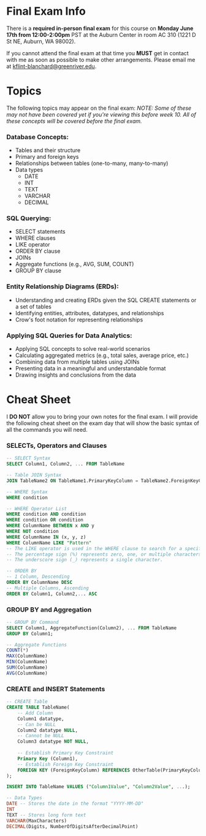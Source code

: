 # Final Exam Info

There is a **required in-person final exam** for this course on **Monday June 17th from 12:00-2:00pm** PST at the Auburn Center in room AC 310 (1221 D St NE, Auburn, WA 98002).

If you cannot attend the final exam at that time you **MUST** get in contact with me as soon as possible to make other arrangements. Please email me at kflint-blanchard@greenriver.edu.

# Topics

The following topics may appear on the final exam:
*NOTE: Some of these may not have been covered yet if you're viewing this before week 10. All of these concepts will be covered before the final exam.*
### Database Concepts:
- Tables and their structure
- Primary and foreign keys
- Relationships between tables (one-to-many, many-to-many)
- Data types
	- DATE
	- INT
	- TEXT
	- VARCHAR
	- DECIMAL

### SQL Querying:
- SELECT statements
- WHERE clauses
- LIKE operator
- ORDER BY clause
- JOINs
- Aggregate functions (e.g., AVG, SUM, COUNT)
- GROUP BY clause

### Entity Relationship Diagrams (ERDs):
- Understanding and creating ERDs given the SQL CREATE statements or a set of tables
- Identifying entities, attributes, datatypes, and relationships
- Crow's foot notation for representing relationships

### Applying SQL Queries for Data Analytics:
- Applying SQL concepts to solve real-world scenarios
- Calculating aggregated metrics (e.g., total sales, average price, etc.)
- Combining data from multiple tables using JOINs
- Presenting data in a meaningful and understandable format
- Drawing insights and conclusions from the data

# Cheat Sheet

I **DO NOT** allow you to bring your own notes for the final exam. I will provide the following cheat sheet on the exam day that will show the basic syntax of all the commands you will need.

### SELECTs, Operators and Clauses
```sql
-- SELECT Syntax
SELECT Column1, Column2, ... FROM TableName

-- Table JOIN Syntax
JOIN TableName2 ON TableName1.PrimaryKeyColumn = TableName2.ForeignKeyColumn

-- WHERE Syntax
WHERE condition

-- WHERE Operator List
WHERE condition AND condition
WHERE condition OR condition
WHERE ColumnName BETWEEN x AND y
WHERE NOT condition
WHERE ColumnName IN (x, y, z)
WHERE ColumnName LIKE "Pattern"
-- The LIKE operator is used in the WHERE clause to search for a specified pattern in a column. It is often used with wildcard characters such as:
-- The percentage sign (%) represents zero, one, or multiple characters.
-- The underscore sign (_) represents a single character.
```

```sql
-- ORDER BY
-- 1 Column, Descending
ORDER BY ColumnName DESC
-- Multiple Columns, Ascending
ORDER BY Column1, Column2,... ASC
```

### GROUP BY and Aggregation
```sql
-- GROUP BY Command
SELECT Column1, AggregateFunction(Column2), ... FROM TableName 
GROUP BY Column1;

-- Aggregate Functions
COUNT(*)
MAX(ColumnName)
MIN(ColumnName)
SUM(ColumnName)
AVG(ColumnName)
```


### CREATE and INSERT Statements
```sql
-- CREATE Table
CREATE TABLE TableName(
	-- Add Column
	Column1 datatype,
	-- Can be NULL
	Column2 datatype NULL,
	-- Cannot be NULL
	Column3 datatype NOT NULL,
	
	-- Establish Primary Key Constraint
	Primary Key (Column1),
	-- Establish Foreign Key Constraint
	FOREIGN KEY (ForeignKeyColumn) REFERENCES OtherTable(PrimaryKeyColumn)
);

INSERT INTO TableName VALUES ("Column1Value", "Column2Value", ...);

-- Data Types
DATE -- Stores the date in the format "YYYY-MM-DD"
INT
TEXT -- Stores long form text
VARCHAR(MaxCharacters)
DECIMAL(Digits, NumberOfDigitsAfterDecimalPoint)
```
